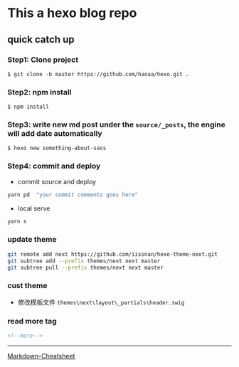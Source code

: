 # This a hexo blog repo

## quick catch up
### **Step1:** Clone project
```
$ git clone -b master https://github.com/haoaa/hexo.git .
```

### **Step2:** npm install
```
$ npm install
```

### **Step3:** write new md post under the `source/_posts`, the engine will add date automatically
```
$ hexo new something-about-sass
``` 
### **Step4:** commit and deploy

- commit source and deploy
 ```sh
 yarn pd  "your commit comments goes here"
 ```
- local serve
 ```sh
 yarn s
 ```
 
### update theme
```sh
git remote add next https://github.com/iissnan/hexo-theme-next.git
git subtree add --prefix themes/next next master
git subtree pull --prefix themes/next next master
```

### cust theme
- 修改模板文件 `themes\next\layout\_partials\header.swig`

### read more tag
```html
<!--more-->
```
---
[Markdown-Cheatsheet](https://github.com/adam-p/markdown-here/wiki/Markdown-Cheatsheet)